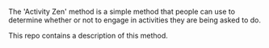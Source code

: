 The 'Activity Zen' method is a simple method that people can use to determine whether or not to engage in activities they are being asked to do.

This repo contains a description of this method.
